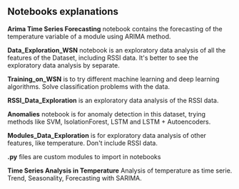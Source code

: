 ## Notebooks explanations 

**Arima Time Series Forecasting** notebook contains the forecasting of the temperature variable of a module using ARIMA method.

**Data_Exploration_WSN** notebook is an exploratory data analysis of all the features of the Dataset, including RSSI data. It's better to see the exploratory data analysis by separate.

 **Training_on_WSN** is to try different machine learning and deep learning algorithms. Solve classification problems with the data. 

**RSSI_Data_Exploration** is an exploratory data analysis of the RSSI data.

**Anomalies** notebook is for anomaly detection in this dataset, trying methods like SVM, IsolationForest, LSTM and LSTM + Autoencoders.

**Modules_Data_Exploration** is for exploratory data analysis of other features, like temperature. Don't include RSSI data.

**.py** files are custom modules to import in notebooks

**Time Series Analysis in Temperature** Analysis of temperature as time serie. Trend, Seasonality, Forecasting with SARIMA.

